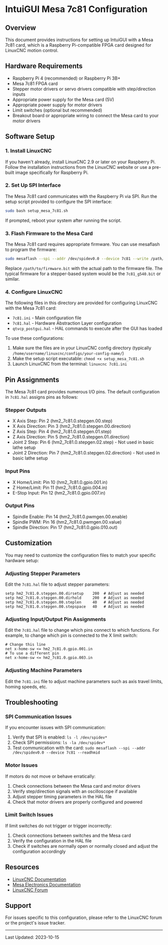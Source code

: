 # IntuiGUI Mesa 7c81 Configuration

## Overview

This document provides instructions for setting up IntuiGUI with a Mesa 7c81 card, which is a Raspberry Pi-compatible FPGA card designed for LinuxCNC motion control.

## Hardware Requirements

- Raspberry Pi 4 (recommended) or Raspberry Pi 3B+
- Mesa 7c81 FPGA card
- Stepper motor drivers or servo drivers compatible with step/direction inputs
- Appropriate power supply for the Mesa card (5V)
- Appropriate power supply for motor drivers
- Limit switches (optional but recommended)
- Breakout board or appropriate wiring to connect the Mesa card to your motor drivers

## Software Setup

### 1. Install LinuxCNC

If you haven't already, install LinuxCNC 2.9 or later on your Raspberry Pi. Follow the installation instructions from the LinuxCNC website or use a pre-built image specifically for Raspberry Pi.

### 2. Set Up SPI Interface

The Mesa 7c81 card communicates with the Raspberry Pi via SPI. Run the setup script provided to configure the SPI interface:

```bash
sudo bash setup_mesa_7c81.sh
```

If prompted, reboot your system after running the script.

### 3. Flash Firmware to the Mesa Card

The Mesa 7c81 card requires appropriate firmware. You can use mesaflash to program the firmware:

```bash
sudo mesaflash --spi --addr /dev/spidev0.0 --device 7c81 --write /path/to/firmware.bit
```

Replace `/path/to/firmware.bit` with the actual path to the firmware file. The typical firmware for a stepper-based system would be the `7c81_g540.bit` or similar.

### 4. Configure LinuxCNC

The following files in this directory are provided for configuring LinuxCNC with the Mesa 7c81 card:

- `7c81.ini` - Main configuration file
- `7c81.hal` - Hardware Abstraction Layer configuration
- `qtvcp_postgui.hal` - HAL commands to execute after the GUI has loaded

To use these configurations:

1. Make sure the files are in your LinuxCNC config directory (typically `/home/username/linuxcnc/configs/your-config-name/`)
2. Make the setup script executable: `chmod +x setup_mesa_7c81.sh`
3. Launch LinuxCNC from the terminal: `linuxcnc 7c81.ini`

## Pin Assignments

The Mesa 7c81 card provides numerous I/O pins. The default configuration in `7c81.hal` assigns pins as follows:

### Stepper Outputs

- X Axis Step: Pin 2 (hm2_7c81.0.stepgen.00.step)
- X Axis Direction: Pin 3 (hm2_7c81.0.stepgen.00.direction)
- Z Axis Step: Pin 4 (hm2_7c81.0.stepgen.01.step)
- Z Axis Direction: Pin 5 (hm2_7c81.0.stepgen.01.direction)
- Joint 2 Step: Pin 6 (hm2_7c81.0.stepgen.02.step) - Not used in basic lathe setup
- Joint 2 Direction: Pin 7 (hm2_7c81.0.stepgen.02.direction) - Not used in basic lathe setup

### Input Pins

- X Home/Limit: Pin 10 (hm2_7c81.0.gpio.001.in)
- Z Home/Limit: Pin 11 (hm2_7c81.0.gpio.004.in)
- E-Stop Input: Pin 12 (hm2_7c81.0.gpio.007.in)

### Output Pins

- Spindle Enable: Pin 14 (hm2_7c81.0.pwmgen.00.enable)
- Spindle PWM: Pin 16 (hm2_7c81.0.pwmgen.00.value)
- Spindle Direction: Pin 17 (hm2_7c81.0.gpio.010.out)

## Customization

You may need to customize the configuration files to match your specific hardware setup:

### Adjusting Stepper Parameters

Edit the `7c81.hal` file to adjust stepper parameters:

```
setp hm2_7c81.0.stepgen.00.dirsetup    200  # Adjust as needed
setp hm2_7c81.0.stepgen.00.dirhold     200  # Adjust as needed
setp hm2_7c81.0.stepgen.00.steplen     40   # Adjust as needed
setp hm2_7c81.0.stepgen.00.stepspace   40   # Adjust as needed
```

### Adjusting Input/Output Pin Assignments

Edit the `7c81.hal` file to change which pins connect to which functions. For example, to change which pin is connected to the X limit switch:

```
# Change this line
net x-home-sw <= hm2_7c81.0.gpio.001.in
# To use a different pin
net x-home-sw <= hm2_7c81.0.gpio.003.in
```

### Adjusting Machine Parameters

Edit the `7c81.ini` file to adjust machine parameters such as axis travel limits, homing speeds, etc.

## Troubleshooting

### SPI Communication Issues

If you encounter issues with SPI communication:

1. Verify that SPI is enabled: `ls -l /dev/spidev*`
2. Check SPI permissions: `ls -la /dev/spidev*`
3. Test communication with the card: `sudo mesaflash --spi --addr /dev/spidev0.0 --device 7c81 --readhmid`

### Motor Issues

If motors do not move or behave erratically:

1. Check connections between the Mesa card and motor drivers
2. Verify step/direction signals with an oscilloscope if available
3. Adjust stepper timing parameters in the HAL file
4. Check that motor drivers are properly configured and powered

### Limit Switch Issues

If limit switches do not trigger or trigger incorrectly:

1. Check connections between switches and the Mesa card
2. Verify the configuration in the HAL file
3. Check if switches are normally open or normally closed and adjust the configuration accordingly

## Resources

- [LinuxCNC Documentation](http://linuxcnc.org/docs/)
- [Mesa Electronics Documentation](http://www.mesanet.com/documentation.html)
- [LinuxCNC Forum](https://forum.linuxcnc.org/)

## Support

For issues specific to this configuration, please refer to the LinuxCNC forum or the project's issue tracker.

---

Last Updated: 2023-10-15 